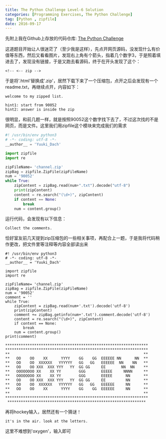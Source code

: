 ```yaml
---
title: The Python Challenge Level-6 Solution
categories: [Programming Exercises, The Python Challenge]
tag: [Python , zipfile]
date: 2016-09-17
---
```

先附上我在Github上存放的代码仓库: [The Python Challenge](https://github.com/yuukidach/The-Python-Challenge)

这道题目开始让人很迷茫了（至少我是这样），先点开网页源码，没发现什么有价值等东西，然后又看看图片，发现右上角有个箭头，指着几个数字3，于是照着填进去了，发现没有链接，于是又跑去看源码，终于在开头发现了这个：
```
<!-- <-- zip -->
```
于是将'.html'替换成'.zip'，居然下载下来了一个压缩包，点开之后会发现有一个readme.txt，再继续点开，内容如下：
```
welcome to my zipped list.

hint1: start from 90052
hint2: answer is inside the zip
```
很明显，和前几题一样，就是按照90052这个数字找下去了，不过这次找的不是网页，而是文件。这里我们用zipfile这个模块来完成我们的需求
```Python
#! /usr/bin/env python3
# -*- coding: utf-8 -*-
__author__ = 'Yuuki_Dach'

import zipfile
import re

zipFileName= 'channel.zip'
zipBag = zipfile.ZipFile(zipFileName)
num = '90052'
while True:
    zipContent = zipBag.read(num+".txt").decode("utf-8")
    print(zipContent)
    content = re.search("(\d+)", zipContent)
    if content == None:
        break
    num = content.group()
```
运行代码，会发现有以下信息：
```
Collect the comments.
```
恰好室友前几天提到zip压缩包的一些相关事项，再配合上一题，于是我将代码稍作更改，把文件里等注释等内容全部读出来
```
#! /usr/bin/env python3
# -*- coding: utf-8 -*-
__author__ = 'Yuuki_Dach'

import zipfile
import re

zipFileName= 'channel.zip'
zipBag = zipfile.ZipFile(zipFileName)
num = '90052'
comment = ''
while True:
    zipContent = zipBag.read(num+'.txt').decode('utf-8')
    print(zipContent)
    comment += zipBag.getinfo(num+'.txt').comment.decode('utf-8')
    content = re.search("(\d+)", zipContent)
    if content == None:
        break
    num = content.group()
print(comment)
```
```
****************************************************************
****************************************************************
**                                                            **
**   OO    OO    XX      YYYY    GG    GG  EEEEEE NN      NN  **
**   OO    OO  XXXXXX   YYYYYY   GG   GG   EEEEEE  NN    NN   **
**   OO    OO XXX  XXX YYY   YY  GG GG     EE       NN  NN    **
**   OOOOOOOO XX    XX YY        GGG       EEEEE     NNNN     **
**   OOOOOOOO XX    XX YY        GGG       EEEEE      NN      **
**   OO    OO XXX  XXX YYY   YY  GG GG     EE         NN      **
**   OO    OO  XXXXXX   YYYYYY   GG   GG   EEEEEE     NN      **
**   OO    OO    XX      YYYY    GG    GG  EEEEEE     NN      **
**                                                            **
****************************************************************
 **************************************************************
```
再将hockey输入，居然还有一个猜谜！
```
it's in the air. look at the letters.
```
这里不难想到'oxygen'，输入即可
